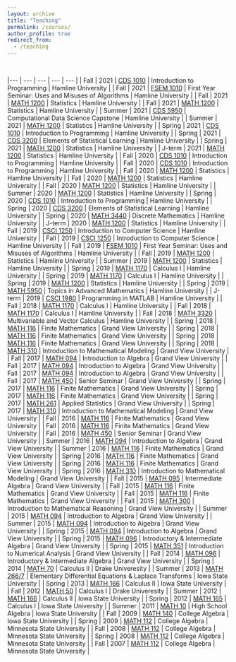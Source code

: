 ```yaml
---
layout: archive
title: "Teaching"
permalink: /courses/
author_profile: true
redirect_from:
  - /teaching
---
```



<br>


 |--- | --- | --- | --- | --- | 
 | Fall | 2021 | <a href=https://cerickson30.github.io/courses/CDS_1010-class-22>CDS 1010</a> | Introduction to Programming | Hamline University | 
 | Fall | 2021 | <a href=https://cerickson30.github.io/courses/FSEM_1010-class-23>FSEM 1010</a> | First Year Seminar: Uses and Misuses of Algorithms | Hamline University | 
 | Fall | 2021 | <a href=https://cerickson30.github.io/courses/MATH_1200-class-20>MATH 1200</a> | Statistics | Hamline University | 
 | Fall | 2021 | <a href=https://cerickson30.github.io/courses/MATH_1200-class-20>MATH 1200</a> | Statistics | Hamline University | 
 | Summer | 2021 | <a href=https://cerickson30.github.io/courses/CDS_5950-class-26>CDS 5950</a> | Computational Data Science Capstone | Hamline University | 
 | Summer | 2021 | <a href=https://cerickson30.github.io/courses/MATH_1200-class-20>MATH 1200</a> | Statistics | Hamline University | 
 | Spring | 2021 | <a href=https://cerickson30.github.io/courses/CDS_1010-class-22>CDS 1010</a> | Introduction to Programming | Hamline University | 
 | Spring | 2021 | <a href=https://cerickson30.github.io/courses/CDS_3200-class-24>CDS 3200</a> | Elements of Statistical Learning | Hamline University | 
 | Spring | 2021 | <a href=https://cerickson30.github.io/courses/MATH_1200-class-20>MATH 1200</a> | Statistics | Hamline University | 
 | J-term | 2021 | <a href=https://cerickson30.github.io/courses/MATH_1200-class-20>MATH 1200</a> | Statistics | Hamline University | 
 | Fall | 2020 | <a href=https://cerickson30.github.io/courses/CDS_1010-class-22>CDS 1010</a> | Introduction to Programming | Hamline University | 
 | Fall | 2020 | <a href=https://cerickson30.github.io/courses/CDS_1010-class-22>CDS 1010</a> | Introduction to Programming | Hamline University | 
 | Fall | 2020 | <a href=https://cerickson30.github.io/courses/MATH_1200-class-20>MATH 1200</a> | Statistics | Hamline University | 
 | Fall | 2020 | <a href=https://cerickson30.github.io/courses/MATH_1200-class-20>MATH 1200</a> | Statistics | Hamline University | 
 | Fall | 2020 | <a href=https://cerickson30.github.io/courses/MATH_1200-class-20>MATH 1200</a> | Statistics | Hamline University | 
 | Summer | 2020 | <a href=https://cerickson30.github.io/courses/MATH_1200-class-20>MATH 1200</a> | Statistics | Hamline University | 
 | Spring | 2020 | <a href=https://cerickson30.github.io/courses/CDS_1010-class-22>CDS 1010</a> | Introduction to Programming | Hamline University | 
 | Spring | 2020 | <a href=https://cerickson30.github.io/courses/CDS_3200-class-24>CDS 3200</a> | Elements of Statistical Learning | Hamline University | 
 | Spring | 2020 | <a href=https://cerickson30.github.io/courses/MATH_3440-class-25>MATH 3440</a> | Discrete Mathematics | Hamline University | 
 | J-term | 2020 | <a href=https://cerickson30.github.io/courses/MATH_1200-class-20>MATH 1200</a> | Statistics | Hamline University | 
 | Fall | 2019 | <a href=https://cerickson30.github.io/courses/CSCI_1250-class-22>CSCI 1250</a> | Introduction to Computer Science | Hamline University | 
 | Fall | 2019 | <a href=https://cerickson30.github.io/courses/CSCI_1250-class-22>CSCI 1250</a> | Introduction to Computer Science | Hamline University | 
 | Fall | 2019 | <a href=https://cerickson30.github.io/courses/FSEM_1010-class-23>FSEM 1010</a> | First Year Seminar: Uses and Misuses of Algorithms | Hamline University | 
 | Fall | 2019 | <a href=https://cerickson30.github.io/courses/MATH_1200-class-20>MATH 1200</a> | Statistics | Hamline University | 
 | Summer | 2019 | <a href=https://cerickson30.github.io/courses/MATH_1200-class-20>MATH 1200</a> | Statistics | Hamline University | 
 | Spring | 2019 | <a href=https://cerickson30.github.io/courses/MATH_1170-class-3>MATH 1170</a> | Calculus I | Hamline University | 
 | Spring | 2019 | <a href=https://cerickson30.github.io/courses/MATH_1170-class-3>MATH 1170</a> | Calculus I | Hamline University | 
 | Spring | 2019 | <a href=https://cerickson30.github.io/courses/MATH_1200-class-20>MATH 1200</a> | Statistics | Hamline University | 
 | Spring | 2019 | <a href=https://cerickson30.github.io/courses/MATH_5950-class-21>MATH 5950</a> | Topics in Advanced Mathematics | Hamline University | 
 | J-term | 2019 | <a href=https://cerickson30.github.io/courses/CSCI_1980-class-19>CSCI 1980</a> | Programming in MATLAB | Hamline University | 
 | Fall | 2018 | <a href=https://cerickson30.github.io/courses/MATH_1170-class-3>MATH 1170</a> | Calculus I | Hamline University | 
 | Fall | 2018 | <a href=https://cerickson30.github.io/courses/MATH_1170-class-3>MATH 1170</a> | Calculus I | Hamline University | 
 | Fall | 2018 | <a href=https://cerickson30.github.io/courses/MATH_3320-class-18>MATH 3320</a> | Multivariable and Vector Calculus | Hamline University | 
 | Spring | 2018 | <a href=https://cerickson30.github.io/courses/MATH_116-class-12>MATH 116</a> | Finite Mathematics | Grand View University | 
 | Spring | 2018 | <a href=https://cerickson30.github.io/courses/MATH_116-class-12>MATH 116</a> | Finite Mathematics | Grand View University | 
 | Spring | 2018 | <a href=https://cerickson30.github.io/courses/MATH_116-class-12>MATH 116</a> | Finite Mathematics | Grand View University | 
 | Spring | 2018 | <a href=https://cerickson30.github.io/courses/MATH_310-class-15>MATH 310</a> | Introduction to Mathematical Modeling | Grand View University | 
 | Fall | 2017 | <a href=https://cerickson30.github.io/courses/MATH_094-class-9>MATH 094</a> | Introduction to Algebra | Grand View University | 
 | Fall | 2017 | <a href=https://cerickson30.github.io/courses/MATH_094-class-9>MATH 094</a> | Introduction to Algebra | Grand View University | 
 | Fall | 2017 | <a href=https://cerickson30.github.io/courses/MATH_094-class-9>MATH 094</a> | Introduction to Algebra | Grand View University | 
 | Fall | 2017 | <a href=https://cerickson30.github.io/courses/MATH_450-class-16>MATH 450</a> | Senior Seminar | Grand View University | 
 | Spring | 2017 | <a href=https://cerickson30.github.io/courses/MATH_116-class-12>MATH 116</a> | Finite Mathematics | Grand View University | 
 | Spring | 2017 | <a href=https://cerickson30.github.io/courses/MATH_116-class-12>MATH 116</a> | Finite Mathematics | Grand View University | 
 | Spring | 2017 | <a href=https://cerickson30.github.io/courses/MATH_261-class-17>MATH 261</a> | Applied Statistics | Grand View University | 
 | Spring | 2017 | <a href=https://cerickson30.github.io/courses/MATH_310-class-15>MATH 310</a> | Introduction to Mathematical Modeling | Grand View University | 
 | Fall | 2016 | <a href=https://cerickson30.github.io/courses/MATH_116-class-12>MATH 116</a> | Finite Mathematics | Grand View University | 
 | Fall | 2016 | <a href=https://cerickson30.github.io/courses/MATH_116-class-12>MATH 116</a> | Finite Mathematics | Grand View University | 
 | Fall | 2016 | <a href=https://cerickson30.github.io/courses/MATH_450-class-16>MATH 450</a> | Senior Seminar | Grand View University | 
 | Summer | 2016 | <a href=https://cerickson30.github.io/courses/MATH_094-class-9>MATH 094</a> | Introduction to Algebra | Grand View University | 
 | Summer | 2016 | <a href=https://cerickson30.github.io/courses/MATH_116-class-12>MATH 116</a> | Finite Mathematics | Grand View University | 
 | Spring | 2016 | <a href=https://cerickson30.github.io/courses/MATH_116-class-12>MATH 116</a> | Finite Mathematics | Grand View University | 
 | Spring | 2016 | <a href=https://cerickson30.github.io/courses/MATH_116-class-12>MATH 116</a> | Finite Mathematics | Grand View University | 
 | Spring | 2016 | <a href=https://cerickson30.github.io/courses/MATH_310-class-15>MATH 310</a> | Introduction to Mathematical Modeling | Grand View University | 
 | Fall | 2015 | <a href=https://cerickson30.github.io/courses/MATH_095-class-11>MATH 095</a> | Intermediate Algebra | Grand View University | 
 | Fall | 2015 | <a href=https://cerickson30.github.io/courses/MATH_116-class-12>MATH 116</a> | Finite Mathematics | Grand View University | 
 | Fall | 2015 | <a href=https://cerickson30.github.io/courses/MATH_116-class-12>MATH 116</a> | Finite Mathematics | Grand View University | 
 | Fall | 2015 | <a href=https://cerickson30.github.io/courses/MATH_300-class-13>MATH 300</a> | Introduction to Mathematical Reasoning | Grand View University | 
 | Summer | 2015 | <a href=https://cerickson30.github.io/courses/MATH_094-class-9>MATH 094</a> | Introduction to Algebra | Grand View University | 
 | Summer | 2015 | <a href=https://cerickson30.github.io/courses/MATH_094-class-9>MATH 094</a> | Introduction to Algebra | Grand View University | 
 | Spring | 2015 | <a href=https://cerickson30.github.io/courses/MATH_094-class-9>MATH 094</a> | Introduction to Algebra | Grand View University | 
 | Spring | 2015 | <a href=https://cerickson30.github.io/courses/MATH_096-class-6>MATH 096</a> | Introductory & Intermediate Algebra | Grand View University | 
 | Spring | 2015 | <a href=https://cerickson30.github.io/courses/MATH_351-class-10>MATH 351</a> | Introduction to Numerical Analysis | Grand View University | 
 | Fall | 2014 | <a href=https://cerickson30.github.io/courses/MATH_096-class-6>MATH 096</a> | Introductory & Intermediate Algebra | Grand View University | 
 | Spring | 2014 | <a href=https://cerickson30.github.io/courses/MATH_70-class-4>MATH 70</a> | Calculus II | Drake Univeresity | 
 | Summer | 2013 | <a href=https://cerickson30.github.io/courses/MATH_266/7-class-5>MATH 266/7</a> | Elementary Differential Equations & Laplace Transforms | Iowa State University | 
 | Spring | 2013 | <a href=https://cerickson30.github.io/courses/MATH_166-class-4>MATH 166</a> | Calculus II | Iowa State University | 
 | Fall | 2012 | <a href=https://cerickson30.github.io/courses/MATH_50-class-3>MATH 50</a> | Calculus I | Drake Univeresity | 
 | Summer | 2012 | <a href=https://cerickson30.github.io/courses/MATH_166-class-4>MATH 166</a> | Calculus II | Iowa State University | 
 | Spring | 2012 | <a href=https://cerickson30.github.io/courses/MATH_165-class-3>MATH 165</a> | Calculus I | Iowa State University | 
 | Summer | 2011 | <a href=https://cerickson30.github.io/courses/MATH_10-class-2>MATH 10</a> | High School Algebra | Iowa State University | 
 | Fall | 2009 | <a href=https://cerickson30.github.io/courses/MATH_140-class-1>MATH 140</a> | College Algebra | Iowa State University | 
 | Spring | 2009 | <a href=https://cerickson30.github.io/courses/MATH_112-class-1>MATH 112</a> | College Algebra | Minnesota State University | 
 | Fall | 2008 | <a href=https://cerickson30.github.io/courses/MATH_112-class-1>MATH 112</a> | College Algebra | Minnesota State University | 
 | Spring | 2008 | <a href=https://cerickson30.github.io/courses/MATH_112-class-1>MATH 112</a> | College Algebra | Minnesota State University | 
 | Fall | 2007 | <a href=https://cerickson30.github.io/courses/MATH_112-class-1>MATH 112</a> | College Algebra | Minnesota State University | 
